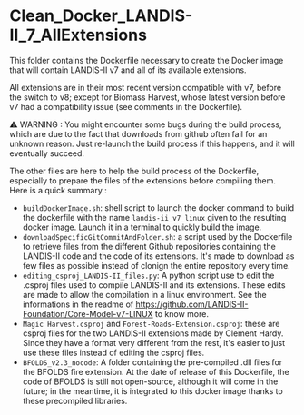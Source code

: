 # Clean_Docker_LANDIS-II_7_AllExtensions

This folder contains the Dockerfile necessary to create the Docker image that will contain LANDIS-II v7 and all of its available extensions.

All extensions are in their most recent version compatible with v7, before the switch to v8; except for Biomass Harvest, whose latest version before v7 had a compatibility issue (see comments in the Dockerfile).

⚠ WARNING : You might encounter some bugs during the build process, which are due to the fact that downloads from github often fail for an unknown reason. Just re-launch the build process if this happens, and it will eventually succeed.

The other files are here to help the build process of the Dockerfile, especially to prepare the files of the extensions before compiling them. Here is a quick summary :

- `buildDockerImage.sh`: shell script to launch the docker command to build the dockerfile with the name `landis-ii_v7_linux` given to the resulting docker image. Launch it in a terminal to quickly build the image.
- `downloadSpecificGitCommitAndFolder.sh`: a script used by the Dockerfile to retrieve files from the different Github repositories containing the LANDIS-II code and the code of its extensions. It's made to download as few files as possible instead of clonign the entire repository every time.
- `editing_csproj_LANDIS-II_files.py`: A python script use to edit the .csproj files used to compile LANDIS-II and its extensions. These edits are made to allow the compilation in a linux environment. See the informations in the readme of https://github.com/LANDIS-II-Foundation/Core-Model-v7-LINUX to know more.
- `Magic Harvest.csproj` and `Forest-Roads-Extension.csproj`: these are csproj files for the two LANDIS-II extensions made by Clement Hardy. Since they have a format very different from the rest, it's easier to just use these files instead of editing the csproj files.
- `BFOLDS_v2.3_nocode`: A folder containing the pre-compiled .dll files for the BFOLDS fire extension. At the date of release of this Dockerfile, the code of BFOLDS is still not open-source, although it will come in the future; in the meantime, it is integrated to this docker image thanks to these precompiled libraries.

